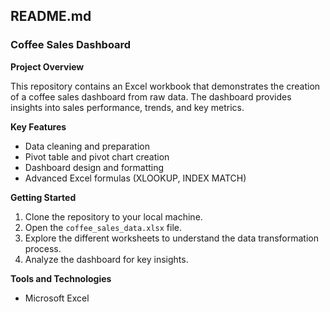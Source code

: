 ## README.md

### Coffee Sales Dashboard

**Project Overview**

This repository contains an Excel workbook that demonstrates the creation of a coffee sales dashboard from raw data. The dashboard provides insights into sales performance, trends, and key metrics.

**Key Features**

* Data cleaning and preparation
* Pivot table and pivot chart creation
* Dashboard design and formatting
* Advanced Excel formulas (XLOOKUP, INDEX MATCH)

**Getting Started**

1. Clone the repository to your local machine.
2. Open the `coffee_sales_data.xlsx` file.
3. Explore the different worksheets to understand the data transformation process.
4. Analyze the dashboard for key insights.

**Tools and Technologies**

* Microsoft Excel
